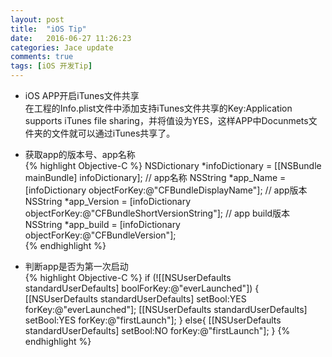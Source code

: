 ```yaml
---
layout: post
title:  "iOS Tip"
date:   2016-06-27 11:26:23
categories: Jace update
comments: true
tags: [iOS 开发Tip]
---
```

+ iOS APP开启iTunes文件共享    
在工程的Info.plist文件中添加支持iTunes文件共享的Key:Application supports iTunes file sharing，并将值设为YES，这样APP中Docunmets文件夹的文件就可以通过iTunes共享了。

+ 获取app的版本号、app名称    
{% highlight Objective-C %}
NSDictionary *infoDictionary = [[NSBundle mainBundle] infoDictionary];
// app名称
NSString *app_Name = [infoDictionary objectForKey:@"CFBundleDisplayName"];
// app版本
NSString *app_Version = [infoDictionary objectForKey:@"CFBundleShortVersionString"];
// app build版本
NSString *app_build = [infoDictionary objectForKey:@"CFBundleVersion"];    
{% endhighlight %}
+ 判断app是否为第一次启动    
{% highlight Objective-C %}
if (![[NSUserDefaults standardUserDefaults] boolForKey:@"everLaunched"]) {
    [[NSUserDefaults standardUserDefaults] setBool:YES forKey:@"everLaunched"];
    [[NSUserDefaults standardUserDefaults] setBool:YES forKey:@"firstLaunch"]; 
}
else{
    [[NSUserDefaults standardUserDefaults] setBool:NO forKey:@"firstLaunch"];
}
{% endhighlight %}

[iOS 开发Tip]:http://jekyllrb.com


